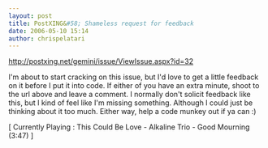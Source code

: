 ```yaml
---
layout: post
title: PostXING&#58; Shameless request for feedback
date: 2006-05-10 15:14
author: chrispelatari
---
```


<p><a href="http://postxing.net/gemini/issue/ViewIssue.aspx?id=32">http://postxing.net/gemini/issue/ViewIssue.aspx?id=32</a></p>
<p>I'm about to start cracking on this issue, but I'd love to get a little
feedback on it before I put it into code. If either of you have an extra minute,
shoot to the url above and leave a comment. I normally don't solicit feedback
like this, but I kind of feel like I'm missing something. Although I could just
be thinking about it too much. Either way, help a code munkey out if ya can
:)</p>
<p class="media">[ Currently Playing : This Could Be Love - Alkaline Trio - Good
Mourning (3:47) ]</p>
